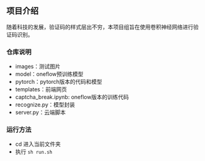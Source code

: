 ## 项目介绍

随着科技的发展，验证码的样式层出不穷，本项目组旨在使用卷积神经网络进行验证码识别。


### 仓库说明
- images：测试图片
- model：oneflow预训练模型
- pytorch：pytorch版本的代码和模型
- templates：前端网页
- captcha_break.ipynb: oneflow版本的训练代码
- recognize.py：模型封装
- server.py：云端脚本
### 运行方法
- cd 进入当前文件夹
- 执行 `sh run.sh`



